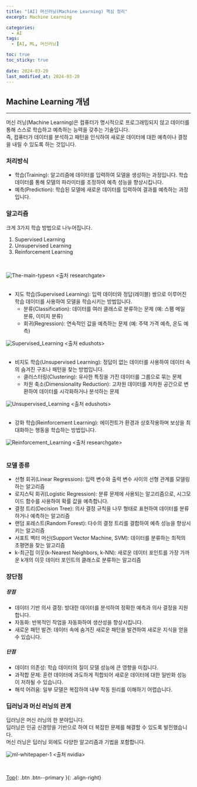 ```yaml
---
title: "[AI] 머신러닝(Machine Learning) 핵심 정리"
excerpt: Machine Learning

categories:
  - AI
tags:
  - [AI, ML, 머신러닝]

toc: true
toc_sticky: true
 
date: 2024-03-20
last_modified_at: 2024-03-20
---
```


## Machine Learning 개념
---
머신 러닝(Machine Learning)은 컴퓨터가 명시적으로 프로그래밍되지 않고 데이터를 통해 스스로 학습하고 예측하는 능력을 갖추는 기술입니다.<br> 
즉, 컴퓨터가 데이터를 분석하고 패턴을 인식하여 새로운 데이터에 대한 예측이나 결정을 내릴 수 있도록 하는 것입니다.

### 처리방식
* 학습(Training): 알고리즘에 데이터를 입력하여 모델을 생성하는 과정입니다. 학습 데이터를 통해 모델의 파라미터를 조정하여 예측 성능을 향상시킵니다.
* 예측(Prediction): 학습된 모델에 새로운 데이터를 입력하여 결과를 예측하는 과정입니다.

  
### 알고리즘

크게 3가지 학습 방법으로 나누어집니다.
1. Supervised Learning
2. Unsupervised Learning
3. Reinforcement Learning

<br> 

![The-main-typesn](https://github.com/user-attachments/assets/1ea3f041-b851-4a55-b3a5-6fd01a540950) <출처 researchgate><br><br> 


* 지도 학습(Supervised Learning): 입력 데이터와 정답(레이블) 쌍으로 이루어진 학습 데이터를 사용하여 모델을 학습시키는 방법입니다.
  * 분류(Classification): 데이터를 여러 클래스로 분류하는 문제 (예: 스팸 메일 분류, 이미지 분류)
  * 회귀(Regression): 연속적인 값을 예측하는 문제 (예: 주택 가격 예측, 온도 예측)
  
![Supervised_Learning](https://github.com/user-attachments/assets/ff46d475-0bdd-4284-bf56-1c9849de76c0) <출처 edushots><br><br> 

* 비지도 학습(Unsupervised Learning): 정답이 없는 데이터를 사용하여 데이터 속의 숨겨진 구조나 패턴을 찾는 방법입니다.
  * 클러스터링(Clustering): 유사한 특징을 가진 데이터를 그룹으로 묶는 문제
  * 차원 축소(Dimensionality Reduction): 고차원 데이터를 저차원 공간으로 변환하여 데이터를 시각화하거나 분석하는 문제

![Unsupervised_Learning](https://github.com/user-attachments/assets/9ad9d52f-03c2-4861-9783-6af35b41832c) <출처 edushots><br><br> 

* 강화 학습(Reinforcement Learning): 에이전트가 환경과 상호작용하며 보상을 최대화하는 행동을 학습하는 방법입니다.

![Reinforcement_Learning](https://github.com/user-attachments/assets/ce9b10ff-4a84-48b0-88ac-f331bb13b734) <출처 researchgate><br><br> 

  
### 모델 종류
* 선형 회귀(Linear Regression): 입력 변수와 출력 변수 사이의 선형 관계를 모델링하는 알고리즘
* 로지스틱 회귀(Logistic Regression): 분류 문제에 사용되는 알고리즘으로, 시그모이드 함수를 사용하여 확률 값을 예측합니다.
* 결정 트리(Decision Tree): 의사 결정 규칙을 나무 형태로 표현하여 데이터를 분류하거나 예측하는 알고리즘
* 랜덤 포레스트(Random Forest): 다수의 결정 트리를 결합하여 예측 성능을 향상시키는 알고리즘
* 서포트 벡터 머신(Support Vector Machine, SVM): 데이터를 분류하는 최적의 초평면을 찾는 알고리즘
* k-최근접 이웃(k-Nearest Neighbors, k-NN): 새로운 데이터 포인트를 가장 가까운 k개의 이웃 데이터 포인트의 클래스로 분류하는 알고리즘


### 장단점
##### 장점
* 데이터 기반 의사 결정: 방대한 데이터를 분석하여 정확한 예측과 의사 결정을 지원합니다.
* 자동화: 반복적인 작업을 자동화하여 생산성을 향상시킵니다.
* 새로운 패턴 발견: 데이터 속에 숨겨진 새로운 패턴을 발견하여 새로운 지식을 얻을 수 있습니다.

##### 단점
* 데이터 의존성: 학습 데이터의 질이 모델 성능에 큰 영향을 미칩니다.
* 과적합 문제: 훈련 데이터에 과도하게 적합되어 새로운 데이터에 대한 일반화 성능이 저하될 수 있습니다.
* 해석 어려움: 일부 모델은 복잡하여 내부 작동 원리를 이해하기 어렵습니다.

### 딥러닝과 머신 러닝의 관계
딥러닝은 머신 러닝의 한 분야입니다.<br> 
딥러닝은 인공 신경망을 기반으로 하여 더 복잡한 문제를 해결할 수 있도록 발전했습니다. <br> 
머신 러닝은 딥러닝 외에도 다양한 알고리즘과 기법을 포함합니다.


![ml-whitepaper-1](https://github.com/user-attachments/assets/49e29589-a7f9-42a8-99f9-9fb197f9f925) <출처 nvidia>

<br> 

[Top](#){: .btn .btn--primary }{: .align-right}